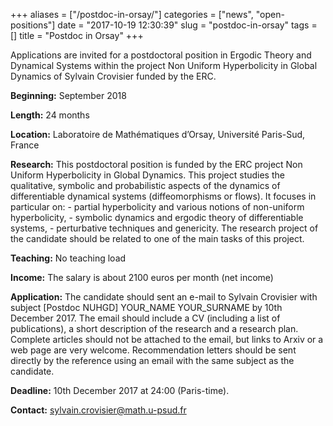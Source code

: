 +++
aliases = ["/postdoc-in-orsay/"]
categories = ["news", "open-positions"]
date = "2017-10-19 12:30:39"
slug = "postdoc-in-orsay"
tags = []
title = "Postdoc in Orsay"
+++



Applications are invited for a postdoctoral position in Ergodic Theory
and Dynamical Systems within the project Non Uniform Hyperbolicity in
Global Dynamics of Sylvain Crovisier funded by the ERC.

**Beginning:** September 2018

**Length:** 24 months

**Location:** Laboratoire de Mathématiques d’Orsay, Université
Paris-Sud, France

**Research:** This postdoctoral position is funded by the ERC project
Non Uniform Hyperbolicity in Global Dynamics. This project studies the
qualitative, symbolic and probabilistic aspects of the dynamics of
differentiable dynamical systems (diffeomorphisms or flows). It focuses
in particular on: - partial hyperbolicity and various notions of
non-uniform hyperbolicity, - symbolic dynamics and ergodic theory of
differentiable systems, - perturbative techniques and genericity. The
research project of the candidate should be related to one of the main
tasks of this project.

**Teaching:** No teaching load

**Income:** The salary is about 2100 euros per month (net income)

**Application:** The candidate should sent an e-mail to Sylvain
Crovisier with subject \[Postdoc NUHGD\] YOUR\_NAME YOUR\_SURNAME by
10th December 2017. The email should include a CV (including a list of
publications), a short description of the research and a research plan.
Complete articles should not be attached to the email, but links to
Arxiv or a web page are very welcome. Recommendation letters should be
sent directly by the reference using an email with the same subject as
the candidate.

**Deadline:** 10th December 2017 at 24:00 (Paris-time).

**Contact:** <sylvain.crovisier@math.u-psud.fr>


